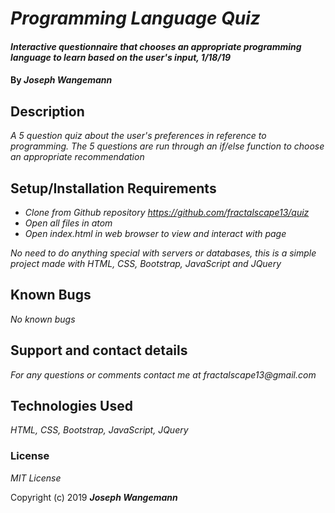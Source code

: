 # _Programming Language Quiz_

#### _Interactive questionnaire that chooses an appropriate programming language to learn based on the user's input, 1/18/19_

#### By _**Joseph Wangemann**_

## Description

_A 5 question quiz about the user's preferences in reference to programming.  The 5 questions are run through an if/else function to choose an appropriate recommendation_

## Setup/Installation Requirements

* _Clone from Github repository https://github.com/fractalscape13/quiz_
* _Open all files in atom_
* _Open index.html in web browser to view and interact with page_


_No need to do anything special with servers or databases, this is a simple project made with HTML, CSS, Bootstrap, JavaScript and JQuery_

## Known Bugs

_No known bugs_

## Support and contact details

_For any questions or comments contact me at fractalscape13@gmail.com_

## Technologies Used

_HTML, CSS, Bootstrap, JavaScript, JQuery_

### License

*MIT License*

Copyright (c) 2019 **_Joseph Wangemann_**
